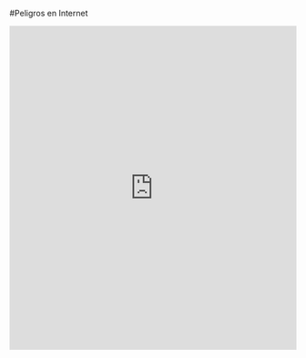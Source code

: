 #Peligros en Internet

<iframe src="https://docs.google.com/presentation/d/e/2PACX-1vTH2IKdapM_1zHbUzFUedKtTPCg_LhQJvnJ9TeWoQ0bEgL_yZ5grBUheoXDzwaUtzPjVYU_hHOaocIC/embed?start=false&loop=false&delayms=3000" frameborder="0" width="100%" height="569" allowfullscreen="true" mozallowfullscreen="true" webkitallowfullscreen="true"></iframe>
